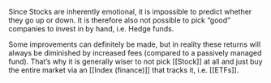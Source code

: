 Since Stocks are inherently emotional, it is impossible to predict whether they go up or down. It is therefore also not possible to pick “good” companies to invest in by hand, i.e. Hedge funds.

Some improvements can definitely be made, but in reality these returns will always be diminished by increased fees (compared to a passively managed fund). That’s why it is generally wiser to not pick [[Stock]] at all and just buy the entire market via an [[Index (finance)]] that tracks it, i.e. [[ETFs]].



